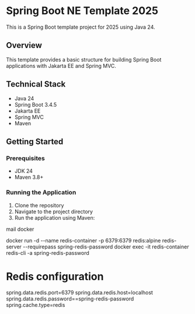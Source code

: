 # Spring Boot NE Template 2025

This is a Spring Boot template project for 2025 using Java 24.

## Overview

This template provides a basic structure for building Spring Boot applications with Jakarta EE and Spring MVC.

## Technical Stack

- Java 24
- Spring Boot 3.4.5
- Jakarta EE
- Spring MVC
- Maven

## Getting Started

### Prerequisites

- JDK 24
- Maven 3.8+

### Running the Application

1. Clone the repository
2. Navigate to the project directory
3. Run the application using Maven:

mail docker 

docker run -d --name redis-container -p 6379:6379 redis:alpine redis-server --requirepass spring-redis-password
docker exec -it redis-container redis-cli -a spring-redis-password
# Redis configuration
spring.data.redis.port=6379
spring.data.redis.host=localhost
spring.data.redis.password==spring-redis-password
spring.cache.type=redis
